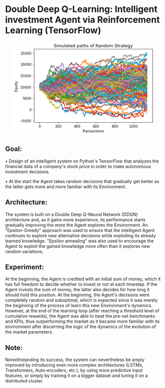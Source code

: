 # Double Deep Q-Learning: Intelligent investment Agent via Reinforcement Learning (TensorFlow)

<p align="center">
  <img width="460" height="300" src="https://github.com/Qu4ternion/reinforcement_learning/blob/master/img/monte_carlo.png">
</p>

## Goal:
  •   Design of an intelligent system on Python's TensorFlow that analyzes the financial data of a company's stock price in order to make autonomous investment decisions. 
   
  •   At the start the Agent takes random decisions that gradually get better as the latter gets more and more familiar with its Environment.

## Architecture:
The system is built on a Double Deep Q-Neural Network (DDQN) architecture and, as it gains more experience, its performance starts gradually improving the more the Agent explores the Environment. An "Epsilon-Greedy" approach was used to ensure that the intelligent Agent continues to explore new alternative decisions while exploiting its already learned knowledge. "Epsilon annealing" was also used to encourage the Agent to exploit the gained knowledge more often than it explores new random variations.

## Experiment:
At the beginning, the Agent is credited with an initial sum of money, which it has full freedom to decide whether to invest or not at each timestep. If the Agent invests the sum of money, the latter also decides for how long it should hold this position. At the beginning, the Agent's decisions were completely random and suboptimal, which is expected since it was merely the beginning of the process of learn this new Environment's dynamics. However, at the end of the learning loop (after reaching a threshold level of cumulative rewards), the Agent was able to beat the pre-set benchmarks and KPIs, thus outperforming the market as it became more familiar with its environment after discerning the logic of the dynamics of the evolution of the market parameters.

## Note:
Notwithstanding its success, the system can nevertheless be amply improved by introducing even more complex architectures (LSTMs, Transformers, Auto-encoders, etc.), by using more predictive input features, or simply by training it on a bigger dataset and tuning it on a distributed cluster.
